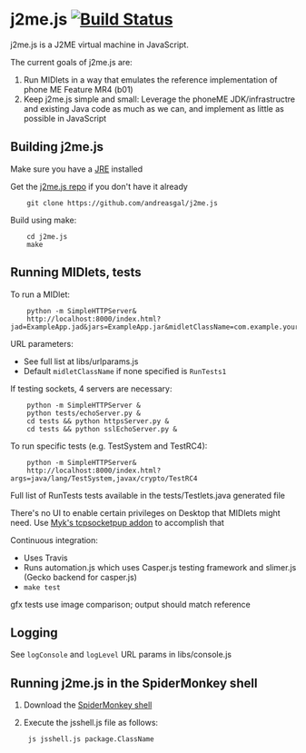 # j2me.js [![Build Status](https://travis-ci.org/andreasgal/j2me.js.svg)](https://travis-ci.org/andreasgal/j2me.js)

j2me.js is a J2ME virtual machine in JavaScript.

The current goals of j2me.js are:

1. Run MIDlets in a way that emulates the reference implementation of phone ME Feature MR4 (b01)
1. Keep j2me.js simple and small: Leverage the phoneME JDK/infrastructre and existing Java code as much as we can, and implement as little as possible in JavaScript

## Building j2me.js

Make sure you have a [JRE](http://www.oracle.com/technetwork/java/javase/downloads/jre7-downloads-1880261.html) installed

Get the [j2me.js repo](https://github.com/andreasgal/j2me.js) if you don't have it already

        git clone https://github.com/andreasgal/j2me.js

Build using make:

        cd j2me.js
        make

## Running MIDlets, tests

To run a MIDlet:

        python -m SimpleHTTPServer&
        http://localhost:8000/index.html?jad=ExampleApp.jad&jars=ExampleApp.jar&midletClassName=com.example.yourClassNameHere

URL parameters:

* See full list at libs/urlparams.js
* Default `midletClassName` if none specified is `RunTests1`

If testing sockets, 4 servers are necessary:

        python -m SimpleHTTPServer &
        python tests/echoServer.py &
        cd tests && python httpsServer.py &
        cd tests && python sslEchoServer.py &

To run specific tests (e.g. TestSystem and TestRC4):

        python -m SimpleHTTPServer&
        http://localhost:8000/index.html?args=java/lang/TestSystem,javax/crypto/TestRC4

Full list of RunTests tests available in the tests/Testlets.java generated file

There's no UI to enable certain privileges on Desktop that MIDlets might need. Use [Myk's tcpsocketpup addon](https://github.com/mykmelez/tcpsocketpup) to accomplish that

Continuous integration:

* Uses Travis
* Runs automation.js which uses Casper.js testing framework and slimer.js (Gecko backend for casper.js)
* `make test`

gfx tests use image comparison; output should match reference

## Logging

See `logConsole` and `logLevel` URL params in libs/console.js

## Running j2me.js in the SpiderMonkey shell

1. Download the [SpiderMonkey shell](https://developer.mozilla.org/en-US/docs/Mozilla/Projects/SpiderMonkey/Introduction_to_the_JavaScript_shell)
1. Execute the jsshell.js file as follows:

        js jsshell.js package.ClassName
